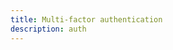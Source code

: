 ```yaml
---
title: Multi-factor authentication
description: auth
---
```


<inline-fragment platform="js" src="~/lib/auth/fragments/js/mfa.md"></inline-fragment>